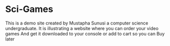 # Sci-Games
This is a demo site created by Mustapha Sunusi a computer science undergraduate.
It is illustrating a website where you can order your video games
And get it downloaded to your console or add to cart so you can 
Buy later 
